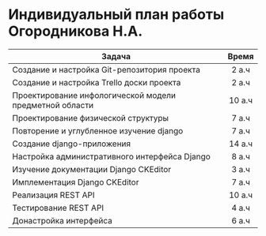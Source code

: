 # Индивидуальный план работы Огородникова Н.А.

| Задача                                                  | Время  |
|---------------------------------------------------------|:------:|
| Создание и настройка Git-репозитория проекта            | 2 а.ч  |
| Создание и настройка Trello доски проекта               | 2 а.ч  |
| Проектирование инфологической модели предметной области | 10 а.ч |
| Проектирование физической структуры                     | 7 а.ч  |
| Повторение и углубленное изучение django                | 7 а.ч  |
| Создание django-приложения                              | 14 а.ч |
| Настройка административного интерфейса Django           | 8 а.ч  |
| Изучение документации Django CKEditor                   | 3 а.ч  |
| Имплементация Django CKEditor                           | 7 а.ч  |
| Реализация REST API                                     | 10 а.ч |
| Тестирование REST API                                   | 4 а.ч  |
| Донастройка интерфейса                                  | 6 а.ч  |
